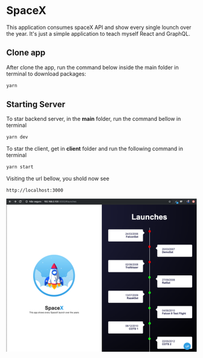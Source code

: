 # SpaceX 
This application consumes spaceX API and show every single lounch over the year.
It's just a simple application to teach myself React and GraphQL.

## Clone app
After clone the app, run the command below inside the main folder in terminal to download packages:
```javascript
yarn
```

## Starting Server
To star backend server, in the **main** folder, run the command bellow in terminal
```javascript
yarn dev
```

To star the client, get in **client** folder and run the following command in terminal
```javascript
yarn start
```

Visiting the url bellow, you shold now see
```html
http://localhost:3000
```


![Screenshot](print.png)

